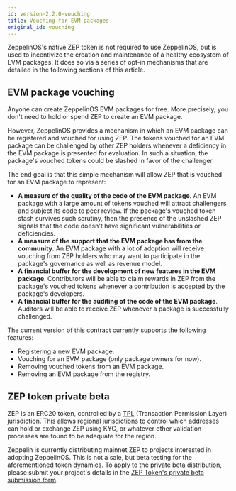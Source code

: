 ```yaml
---
id: version-2.2.0-vouching
title: Vouching for EVM packages
original_id: vouching
---
```


ZeppelinOS's native ZEP token is not required to use ZeppelinOS, but is used to incentivize the creation and maintenance of a healthy ecosystem of EVM packages. It does so via a series of opt-in mechanisms that are detailed in the following sections of this article.

## EVM package vouching

Anyone can create ZeppelinOS EVM packages for free. More precisely, you don't need to hold or spend ZEP to create an EVM package.

However, ZeppelinOS provides a mechanism in which an EVM package can be registered and vouched for using ZEP. The tokens vouched for an EVM package can be challenged by other ZEP holders whenever a deficiency in the EVM package is presented for evaluation. In such a situation, the package's vouched tokens could be slashed in favor of the challenger.

The end goal is that this simple mechanism will allow ZEP that is vouched for an EVM package to represent:

- **A measure of the quality of the code of the EVM package**. An EVM package with a large amount of tokens vouched will attract challengers and subject its code to peer review. If the package's vouched token stash survives such scrutiny, then the presence of the unslashed ZEP signals that the code doesn't have significant vulnerabilities or deficiencies.
- **A measure of the support that the EVM package has from the community**. An EVM package with a lot of adoption will receive vouching from ZEP holders who may want to participate in the package's governance as well as revenue model.
- **A financial buffer for the development of new features in the EVM package**. Contributors will be able to claim rewards in ZEP from the package's vouched tokens whenever a contribution is accepted by the package's developers.
- **A financial buffer for the auditing of the code of the EVM package**. Auditors will be able to receive ZEP whenever a package is successfully challenged.

The current version of this contract currently supports the following features:
- Registering a new EVM package.
- Vouching for an EVM package (only package owners for now).
- Removing vouched tokens from an EVM package.
- Removing an EVM package from the registry.

## ZEP token private beta

ZEP is an ERC20 token, controlled by a [TPL](https://github.com/TPL-protocol) (Transaction Permission Layer) jurisdiction. This allows regional jurisdictions to control which addresses can hold or exchange ZEP using KYC, or whatever other validation processes are found to be adequate for the region.

Zeppelin is currently distributing mainnet ZEP to projects interested in adopting ZeppelinOS. This is not a sale, but beta testing for the aforementioned token dynamics. To apply to the private beta distribution, please submit your project's details in the [ZEP Token's private beta submission form](https://beta-registration.zeppelinos.org).
